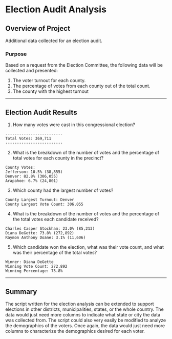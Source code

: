 #  Election Audit Analysis

## Overview of Project
Additional data collected for an election audit.

### Purpose
Based on a request from the Election Committee, the following data will be collected and presented:
1. The voter turnout for each county.
2. The percentage of votes from each county out of the total count.
3. The county with the highest turnout

---

## Election Audit Results

1. How many votes were cast in this congressional election?

```
-------------------------
Total Votes: 369,711
-------------------------
```

2. What is the breakdown of the number of votes and the percentage of total votes for each county in the precinct?

```
County Votes:
Jefferson: 10.5% (38,855)
Denver: 82.8% (306,055)
Arapahoe: 6.7% (24,801)
```

3. Which county had the largest number of votes?

```
County Largest Turnout: Denver
County Largest Vote Count: 306,055
```

4. What is the breakdown of the number of votes and the percentage of the total votes each candidate received?

```
Charles Casper Stockham: 23.0% (85,213)
Diana DeGette: 73.8% (272,892)
Raymon Anthony Doane: 3.1% (11,606)
```

5. Which candidate won the election, what was their vote count, and what was their percentage of the total votes?

```
Winner: Diana DeGette
Winning Vote Count: 272,892
Winning Percentage: 73.8%
```

---

## Summary
The script written for the election analysis can be extended to support elections in other districts, municipalities, states, or the whole country.  The data would just need more columns to indicate what state or city the data was collected from.  The script could also very easily be modified to analyze the demographics of the voters.  Once again, the data would just need more columns to characterize the demographics desired for each voter.
